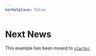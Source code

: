 ```yaml
---
marketplace: false
---
```


# Next News

This example has been moved to [`starter`](/starter/next-news).
